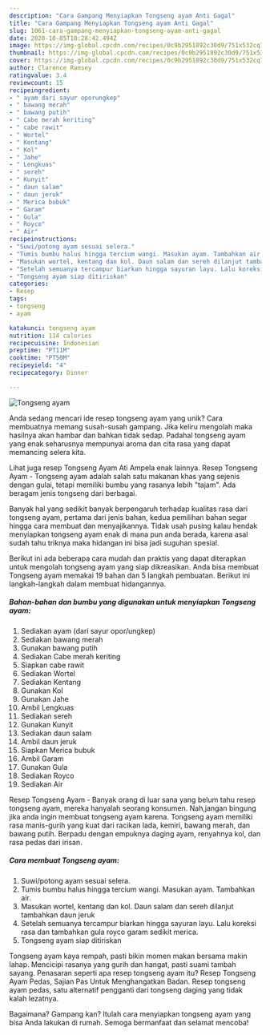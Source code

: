 ```yaml
---
description: "Cara Gampang Menyiapkan Tongseng ayam Anti Gagal"
title: "Cara Gampang Menyiapkan Tongseng ayam Anti Gagal"
slug: 1061-cara-gampang-menyiapkan-tongseng-ayam-anti-gagal
date: 2020-10-05T10:28:42.494Z
image: https://img-global.cpcdn.com/recipes/0c9b2951892c30d9/751x532cq70/tongseng-ayam-foto-resep-utama.jpg
thumbnail: https://img-global.cpcdn.com/recipes/0c9b2951892c30d9/751x532cq70/tongseng-ayam-foto-resep-utama.jpg
cover: https://img-global.cpcdn.com/recipes/0c9b2951892c30d9/751x532cq70/tongseng-ayam-foto-resep-utama.jpg
author: Clarence Ramsey
ratingvalue: 3.4
reviewcount: 15
recipeingredient:
- " ayam dari sayur oporungkep"
- " bawang merah"
- " bawang putih"
- " Cabe merah keriting"
- " cabe rawit"
- " Wortel"
- " Kentang"
- " Kol"
- " Jahe"
- " Lengkuas"
- " sereh"
- " Kunyit"
- " daun salam"
- " daun jeruk"
- " Merica bubuk"
- " Garam"
- " Gula"
- " Royco"
- " Air"
recipeinstructions:
- "Suwi/potong ayam sesuai selera."
- "Tumis bumbu halus hingga tercium wangi. Masukan ayam. Tambahkan air."
- "Masukan wortel, kentang dan kol. Daun salam dan sereh dilanjut tambahkan daun jeruk"
- "Setelah semuanya tercampur biarkan hingga sayuran layu. Lalu koreksi rasa dan tambahkan gula royco garam sedikit merica."
- "Tongseng ayam siap ditiriskan"
categories:
- Resep
tags:
- tongseng
- ayam

katakunci: tongseng ayam 
nutrition: 114 calories
recipecuisine: Indonesian
preptime: "PT11M"
cooktime: "PT50M"
recipeyield: "4"
recipecategory: Dinner

---
```



![Tongseng ayam](https://img-global.cpcdn.com/recipes/0c9b2951892c30d9/751x532cq70/tongseng-ayam-foto-resep-utama.jpg)

Anda sedang mencari ide resep tongseng ayam yang unik? Cara membuatnya memang susah-susah gampang. Jika keliru mengolah maka hasilnya akan hambar dan bahkan tidak sedap. Padahal tongseng ayam yang enak seharusnya mempunyai aroma dan cita rasa yang dapat memancing selera kita.

Lihat juga resep Tongseng Ayam Ati Ampela enak lainnya. Resep Tongseng Ayam - Tongseng ayam adalah salah satu makanan khas yang sejenis dengan gulai, tetapi memiliki bumbu yang rasanya lebih &#34;tajam&#34;. Ada beragam jenis tongseng dari berbagai.

Banyak hal yang sedikit banyak berpengaruh terhadap kualitas rasa dari tongseng ayam, pertama dari jenis bahan, kedua pemilihan bahan segar hingga cara membuat dan menyajikannya. Tidak usah pusing kalau hendak menyiapkan tongseng ayam enak di mana pun anda berada, karena asal sudah tahu triknya maka hidangan ini bisa jadi suguhan spesial.


Berikut ini ada beberapa cara mudah dan praktis yang dapat diterapkan untuk mengolah tongseng ayam yang siap dikreasikan. Anda bisa membuat Tongseng ayam memakai 19 bahan dan 5 langkah pembuatan. Berikut ini langkah-langkah dalam membuat hidangannya.

<!--inarticleads1-->

##### Bahan-bahan dan bumbu yang digunakan untuk menyiapkan Tongseng ayam:

1. Sediakan  ayam (dari sayur opor/ungkep)
1. Sediakan  bawang merah
1. Gunakan  bawang putih
1. Sediakan  Cabe merah keriting
1. Siapkan  cabe rawit
1. Sediakan  Wortel
1. Sediakan  Kentang
1. Gunakan  Kol
1. Gunakan  Jahe
1. Ambil  Lengkuas
1. Sediakan  sereh
1. Gunakan  Kunyit
1. Sediakan  daun salam
1. Ambil  daun jeruk
1. Siapkan  Merica bubuk
1. Ambil  Garam
1. Gunakan  Gula
1. Sediakan  Royco
1. Sediakan  Air


Resep Tongseng Ayam - Banyak orang di luar sana yang belum tahu resep tongseng ayam, mereka hanyalah seorang konsumen. Nah,jangan bingung jika anda ingin membuat tongseng ayam karena. Tongseng ayam memiliki rasa manis-gurih yang kuat dari racikan lada, kemiri, bawang merah, dan bawang putih. Berpadu dengan empuknya daging ayam, renyahnya kol, dan rasa pedas dari irisan. 

<!--inarticleads2-->

##### Cara membuat Tongseng ayam:

1. Suwi/potong ayam sesuai selera.
1. Tumis bumbu halus hingga tercium wangi. Masukan ayam. Tambahkan air.
1. Masukan wortel, kentang dan kol. Daun salam dan sereh dilanjut tambahkan daun jeruk
1. Setelah semuanya tercampur biarkan hingga sayuran layu. Lalu koreksi rasa dan tambahkan gula royco garam sedikit merica.
1. Tongseng ayam siap ditiriskan


Tongseng ayam kaya rempah, pasti bikin momen makan bersama makin lahap. Mencicipi rasanya yang gurih dan hangat, pasti suami tambah sayang. Penasaran seperti apa resep tongseng ayam itu? Resep Tongseng Ayam Pedas, Sajian Pas Untuk Menghangatkan Badan. Resep tongseng ayam pedas, satu alternatif pengganti dari tongseng daging yang tidak kalah lezatnya. 

Bagaimana? Gampang kan? Itulah cara menyiapkan tongseng ayam yang bisa Anda lakukan di rumah. Semoga bermanfaat dan selamat mencoba!
